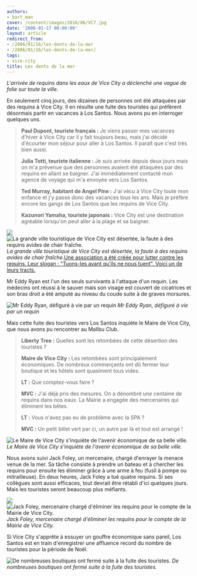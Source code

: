 ```yaml
---
authors:
- bart_man
cover: /content/images/2016/06/VC7.jpg
date: '2006-01-17 00:00:00'
layout: article
redirect_from:
- /2006/01/16/les-dents-de-la-mer
- /2006/01/16/les-dents-de-la-mer/
tags:
- vice-city
title: Les dents de la mer
---
```



_L'arrivée de requins dans les eaux de Vice City a déclenché une vague de folie sur toute la ville._

En seulement cinq jours, des dizaines de personnes ont été attaquées par des requins à Vice City. Il en résulte une fuite des touristes qui préfèrent désormais partir en vacances à Los Santos. Nous avons pu en interroger quelques uns.

> **Paul Dupont, touriste français :** Je viens passer mes vacances d'hiver à Vice City car il y fait toujours beau, mais j'ai décidé d'écourter mon séjour pour aller à Los Santos. Il paraît que c'est très bien aussi.
> 
> **Julia Totti, touriste italienne :** Je suis arrivée depuis deux jours mais on m'a prévenue que des personnes avaient été attaquées par des requins en allant se baigner. J'ai immédiatement contacté mon agence de voyage qui m'a envoyée vers Los Santos.
> 
> **Ted Murray, habitant de Angel Pine :** J'ai vécu à Vice City toute mon enfance et j'y passe donc des vacances tous les ans. Mais je préfère encore les gangs de Los Santos que les requins de Vice City.
> 
> **Kazunori Yamaha, touriste japonais :** Vice City est une destination agréable lorsqu'on peut aller à la plage et se baigner.

![](/content/images/2005/01/VC4.jpg)
![La grande ville touristique de Vice City est désertée, la faute à des requins avides de chair fraîche.](/content/images/2005/01/VC9.jpg)
_La grande ville touristique de Vice City est désertée, la faute à des requins avides de chair fraîche._[Une association a été créée pour lutter contre les requins. Leur slogan : "Tuons-les avant qu'ils ne nous tuent". Voici un de leurs tracts.](/content/images/2005/01/VC8.jpg)

Mr Eddy Ryan est l'un des seuls survivants à l'attaque d'un requin. Les médecins ont réussi à le sauver mais son visage est couvert de cicatrices et son bras droit a été amputé au niveau du coude suite à de graves morsures.

![Mr Eddy Ryan, défiguré à vie par un requin](/content/images/2005/01/VC3.jpg)
_Mr Eddy Ryan, défiguré à vie par un requin_

Mais cette fuite des touristes vers Los Santos inquiète le Maire de Vice City, que nous avons pu rencontrer au Malibu Club.

> **Liberty Tree :** Quelles sont les retombées de cette désertion des touristes ?
> 
> **Maire de Vice City :** Les retombées sont principalement économiques. De nombreux commerçants ont dû fermer leur boutique et les hôtels sont quasiment tous vides.
> 
> **LT :** Que comptez-vous faire ?
> 
> **MVC :** J'ai déjà pris des mesures. On a dénombré une centaine de requins dans nos eaux. La Mairie a engagée des mercenaires qui éliminent les bêtes.
> 
> **LT :** Vous n'avez pas eu de problème avec la SPA ?
> 
> **MVC :** Un petit billet vert par ci, un autre par là et tout est arrangé !

![Le Maire de Vice City s'inquiète de l'avenir économique de sa belle ville.](/content/images/2005/01/VC5.jpg)
_Le Maire de Vice City s'inquiète de l'avenir économique de sa belle ville._

Nous avons suivi Jack Foley, un mercenaire, chargé d'enrayer la menace venue de la mer. Sa tâche consiste à prendre un bateau et à chercher les requins pour ensuite les éliminer grâce à une arme à feu (fusil à pompe ou mitrailleuse). En deux heures, Jack Foley a tué quatre requins. Si ses collègues sont aussi efficaces, tout devrait être rétabli d'ici quelques jours. Mais les touristes seront beaucoup plus méfiants.

![](/content/images/2005/01/VC.jpg)
![Jack Foley, mercenaire chargé d'éliminer les requins pour le compte de la Mairie de Vice City.](/content/images/2005/01/VC2.jpg)
_Jack Foley, mercenaire chargé d'éliminer les requins pour le compte de la Mairie de Vice City._

Si Vice City s'apprête à essuyer un gouffre économique sans pareil, Los Santos est en train d'enregistrer une affluence record du nombre de touristes pour la période de Noël.

![De nombreuses boutiques ont fermé suite à la fuite des touristes.](/content/images/2005/01/VC6.jpg)
_De nombreuses boutiques ont fermé suite à la fuite des touristes._